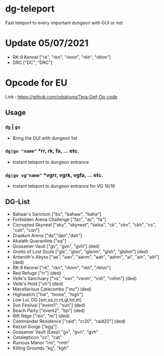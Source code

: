 # dg-teleport
Fast teleport to every important dungeon with GUI or not

# Update 05/07/2021
- RK-9 Kennel ["rk", "rkn", "rknm", "rkh", "rkhm"]
- DRC ["DC", "DRC"]

# Opcode for EU
Link : https://github.com/odukjung/Tera-Def-Op-code

## Usage
### `dg` | `go`
- Bring the GUI with dungeon list
### `dg|go "name"` *rr, rk, fa, ... etc.
- Instant teleport to dungeon entrance
### `dg|go vg"name"` *vgrr, vgrk, vgfa, ... etc.
- Instant teleport to dungeon entrance for VG 16/16

## DG-List
- Bahaar's Sanctum ["bs", "bahaar", "baha"]
- Forbidden Arena Challenge ["fac", "ac", "fa"]
- Corrupted Skynest ["sky", "skynest", "kelsa", "ck", "ckn", "ckh", "cs", "csh", "csn"]
- Draakon Arena ["da","dan","dah"]
- Akalath Quarantine ["aq"]
- Gossamer Vault ["gv", "gvn", "gvh"] (ded)
- Grotto of Lost Souls ["gls", "glsn", "glsnm", "glsh", "glshm"] (ded)
- Antaroth's Abyss ["aa", "aan", "aanm", "aah", "aahm", "ai", "ain", "aih"] (ded)
- RK-9 Kennel ["rk", "rkn", "rknm", "rkh", "rkhm"]
- Red Refuge ["rr"] (ded)
- Velik's Sanctuary ["vs", "vsn", "vsnm", "vsh", "vshm"] (ded)
- Velik's Hold ["vh"] (ded)
- Macellarious Catacombs ["mc"] (ded)
- Highwatch ["hw", "home", "high"]
- Low LvL DG [sm,sa,cr,nt,gl,lot,et]
- Sun Feslival ["event1", "sun"] (ded)
- Beach Party ["event2", "bp"] (ded)
- Rift Rdge ["ren", "re"] (ded)
- Commander Residence ["raid", "cr20", "raid20"] (ded)
- Kezzel Gorge ["kgg"]
- Gossamer Vault (Easy) "gv", "gvn", "gvh"
- Catalepticon "cc", "cat"
- Ruinous Manor "rm", "rmh"
- Killing Grounds "kg", "kgh"
